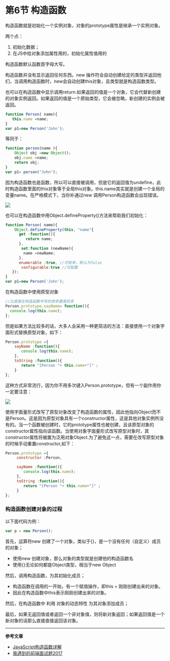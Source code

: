 # 第6节 构造函数

构造函数就是初始化一个实例对象，对象的prototype属性是继承一个实例对象。

两个点：

1. 初始化数据；
2. 在JS中给对象添加属性用的，初始化属性值用的

构造函数默认函数首字母大写。

构造函数并没有显示返回任何东西。new 操作符会自动创建给定的类型并返回他们，当调用构造函数时，new会自动创建this对象，且类型就是构造函数类型。

也可以在构造函数中显示调用return.如果返回的值是一个对象，它会代替新创建的对象实例返回。如果返回的值是一个原始类型，它会被忽略，新创建的实例会被返回。

```js
function Person( name){
   this.name =name;
}
var p1=new Person('John');
```

等同于：

```js
function person(name ){
    Object obj =new Object();
    obj.name =name;
    return obj;
}
var p1= person("John");
```

因为构造函数也是函数，所以可以直接被调用，但是它的返回值为undefine，此时构造函数里面的this对象等于全局this对象。this.name其实就是创建一个全局的变量name。在严格模式下，当你补通过new 调用Person构造函数会出现错误。

![](http://files.jb51.net/file_images/article/201512/2015122793806486.png?2015112793835)

也可以在构造函数中用Object.defineProperty\(\)方法来帮助我们初始化：

```js
function Person( name){
    Object.defineProperty(this, "name"{
      get :function(){
         return name;
      },
       set:function (newName){
        name =newName;
      },
      enumerable :true, //可枚举，默认为false
       configurable:true //可配置
   });
}  
var p1=new Person('John');
```

在构造函数中使用原型对象

```js
//比直接在构造函数中写的效率要高的多
Person.prototype.sayName= function(){
  console.log(this.name);
};
```

但是如果方法比较多的话，大多人会采用一种更简洁的方法：直接使用一个对象字面形式替换原型对象，如下：

```js
Person.prototype ={
    sayName :function(){
       console.log(this.name);
    },
    toString :function(){
       return "[Person "+ this.name+"]" ;
    }
};
```

这种方式非常流行，因为你不用多次键入Person.prototype，但有一个副作用你一定要注意：

![](http://files.jb51.net/file_images/article/201512/2015122793855680.png?2015112793947)

使用字面量形式改写了原型对象改变了构造函数的属性，因此他指向Object而不是Person。这是因为原型对象具有一个constructor属性，这是其他对象实例所没有的。当一个函数被创建时，它的prototype属性也被创建，且该原型对象的constructor属性指向该函数。当使用对象字面量形式改写原型对象时，其constructor属性将被置为泛用对象Object.为了避免这一点，需要在改写原型对象的时候手动重置constructor,如下：

```js
Person.prototype ={
     constructor :Person,

     sayName :function(){
        console.log(this.name);
     },        
     toString :function(){
        return "[Person "+ this.name+"]" ;
     }
};
```

### 构造函数创建对象的过程

以下面代码为例：

```js
var p = new Person();
```

首先，运算符new 创建了一个对象，类似于{}，是一个没有任何（自定义）成员的对象；

* 使用new 创建对象，那么对象的类型就是创建他的构造函数名
* 使用{}无论如何都是Object类型，相当于new Object

然后，调用构造函数，为其初始化成员；

* 构造函数在调用的一开始，有一个赋值操作，即this = 刚刚创建出来的对象。
* 因此在构造函数中this表示刚刚创建出来的对象。

然后，在构造函数中 利用 对象的动态特性 为其对象添加成员；

最后，如果无返回值或者返回一个非对象值，则将新对象返回；如果返回值是一个新对象的话那么直接直接返回该对象。

---

**参考文章**

* [JavaScript构造函数详解](http://www.jb51.net/article/77039.htm)
* [我遇到的前端面试题2017](https://blog.dunizb.com/2017/09/08/interview-questions-2017/#9-当new-Foo-时发生了什么)



